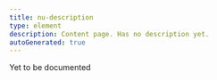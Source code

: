 ```yaml
---
title: nu-description
type: element
description: Content page. Has no description yet.
autoGenerated: true
---
```


Yet to be documented